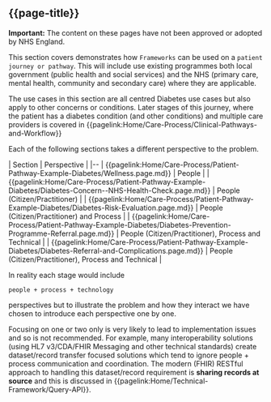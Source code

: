 ## {{page-title}}

<div markdown="span" class="alert alert-warning" role="alert"><i class="fa fa-information"></i><b> Important:</b> The content on these pages have not been approved or adopted by NHS England.</div>

This section covers demonstrates how `Frameworks` can be used on a `patient journey or pathway`. This will include use existing programmes both local government (public health and social services) and the NHS (primary care, mental health, community and secondary care) where they are applicable. 

The use cases in this section are all centred Diabetes use cases but also apply to other concerns or conditions.
Later stages of this journey, where the patient has a diabetes condition (and other conditions) and multiple care providers is covered in 
{{pagelink:Home/Care-Process/Clinical-Pathways-and-Workflow}}


Each of the following sections takes a different perspective to the problem. 

| Section | Perspective | 
|--
| {{pagelink:Home/Care-Process/Patient-Pathway-Example-Diabetes/Wellness.page.md}} | People |
| {{pagelink:Home/Care-Process/Patient-Pathway-Example-Diabetes/Diabetes-Concern--NHS-Health-Check.page.md}} | People (Citizen/Practitioner) |
| {{pagelink:Home/Care-Process/Patient-Pathway-Example-Diabetes/Diabetes-Risk-Evaluation.page.md}} | People (Citizen/Practitioner) and Process | 
| {{pagelink:Home/Care-Process/Patient-Pathway-Example-Diabetes/Diabetes-Prevention-Programme-Referral.page.md}} | People (Citizen/Practitioner), Process and Technical |
| {{pagelink:Home/Care-Process/Patient-Pathway-Example-Diabetes/Diabetes-Referral-and-Complications.page.md}} | People (Citizen/Practitioner), Process and Technical |

In reality each stage would include

`people + process + technology`

perspectives but to illustrate the problem and how they interact we have chosen to introduce each perspective one by one. 

Focusing on one or two only is very likely to lead to implementation issues and so is not recommended. 
For example, many interoperability solutions (using HL7 v3/CDA/FHIR Messaging and other technical standards) create dataset/record transfer focused solutions which tend to ignore people + process communication and coordination. The modern (FHIR) RESTful approach to handling this dataset/record requirement is **sharing records at source** and this is discussed in {{pagelink:Home/Technical-Framework/Query-API}}.

